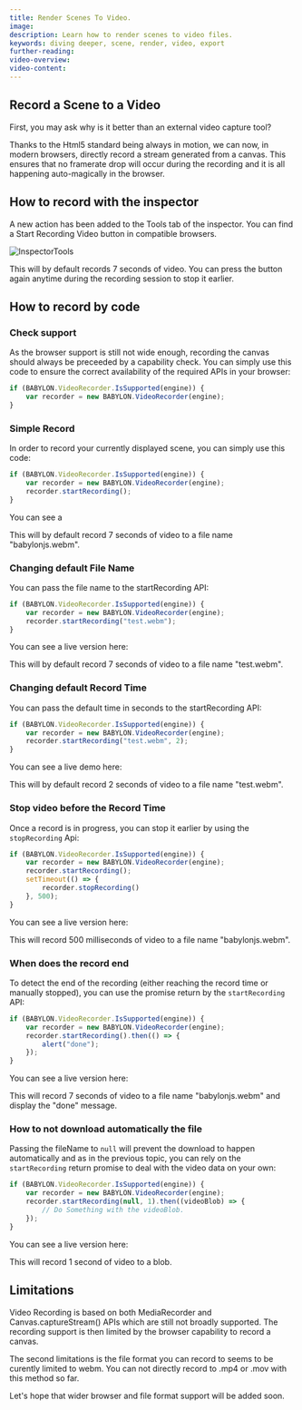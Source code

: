 ```yaml
---
title: Render Scenes To Video.
image: 
description: Learn how to render scenes to video files.
keywords: diving deeper, scene, render, video, export
further-reading:
video-overview:
video-content:
---
```


## Record a Scene to a Video

First, you may ask why is it better than an external video capture tool?

Thanks to the Html5 standard being always in motion, we can now, in modern browsers, directly record a stream generated from a canvas. This ensures that no framerate drop will occur during the recording and it is all happening auto-magically in the browser.

## How to record with the inspector 
A new action has been added to the Tools tab of the inspector. You can find a Start Recording Video button in compatible browsers.

![InspectorTools](/img/How_To/scene/inspectorVideoRecorder.png)

This will by default records 7 seconds of video. You can press the button again anytime during the recording session to stop it earlier.

## How to record by code

### Check support
As the browser support is still not wide enough, recording the canvas should always be preceeded by a capability check. You can simply use this code to ensure the correct availability of the required APIs in your browser:

```javascript
if (BABYLON.VideoRecorder.IsSupported(engine)) {
    var recorder = new BABYLON.VideoRecorder(engine);
}
```

### Simple Record
In order to record your currently displayed scene, you can simply use this code:

```javascript
if (BABYLON.VideoRecorder.IsSupported(engine)) {
    var recorder = new BABYLON.VideoRecorder(engine);
    recorder.startRecording();
}
```

You can see a <Playground id="#47H64G" title="Simple Video Recording Example" description="Simple example of recording a video of the current scene."/>

This will by default record 7 seconds of video to a file name "babylonjs.webm".

### Changing default File Name
You can pass the file name to the startRecording API:

```javascript
if (BABYLON.VideoRecorder.IsSupported(engine)) {
    var recorder = new BABYLON.VideoRecorder(engine);
    recorder.startRecording("test.webm");
}
```

You can see a live version here: <Playground id="#47H64G#1" title="Changing The Default Recorded Video Name" description="Simple example showing how to record a video of the current scene and change the default file name."/>

This will by default record 7 seconds of video to a file name "test.webm".

### Changing default Record Time
You can pass the default time in seconds to the startRecording API:

```javascript
if (BABYLON.VideoRecorder.IsSupported(engine)) {
    var recorder = new BABYLON.VideoRecorder(engine);
    recorder.startRecording("test.webm", 2);
}
```

You can see a live demo here: <Playground id="#47H64G#2" title="Chaning Default Record Time" description="Simple example showing how to change the default record time of recorded videos."/>

This will by default record 2 seconds of video to a file name "test.webm".

### Stop video before the Record Time
Once a record is in progress, you can stop it earlier by using the  `stopRecording` Api:

```javascript
if (BABYLON.VideoRecorder.IsSupported(engine)) {
    var recorder = new BABYLON.VideoRecorder(engine);
    recorder.startRecording();
    setTimeout(() => {
        recorder.stopRecording()
    }, 500);
}
```

You can see a live version here: <Playground id="#47H64G#3" title="Stopping Video Before Record Time" description="Simple example showing how to stop recording before the allotted time has completed."/>

This will record 500 milliseconds of video to a file name "babylonjs.webm".

### When does the record end
To detect the end of the recording (either reaching the record time or manually stopped), you can use the promise return by the `startRecording` API:

```javascript
if (BABYLON.VideoRecorder.IsSupported(engine)) {
    var recorder = new BABYLON.VideoRecorder(engine);
    recorder.startRecording().then(() => {
        alert("done");
    });
}
```

You can see a live version here: <Playground id="#47H64G#4" title="Detect Recording End" description="Simple example showing how to detect when a recording has ended."/>

This will record 7 seconds of video to a file name "babylonjs.webm" and display the "done" message.

### How to not download automatically the file
Passing the fileName to `null` will prevent the download to happen automatically and as in the previous topic, you can rely on the `startRecording` return promise to deal with the video data on your own:

```javascript
if (BABYLON.VideoRecorder.IsSupported(engine)) {
    var recorder = new BABYLON.VideoRecorder(engine);
    recorder.startRecording(null, 1).then((videoBlob) => {
        // Do Something with the videoBlob.
    });
}
```

You can see a live version here: <Playground id="#47H64G#5" title="Not Downloading The Recorded Video" description="Simple example showing how you can stop an automatic download of the recorded video."/>

This will record 1 second of video to a blob.

## Limitations
Video Recording is based on both MediaRecorder and Canvas.captureStream() APIs which are still not broadly supported. The recording support is then limited by the browser capability to record a canvas.

The second limitations is the file format you can record to seems to be curently limited to webm. You can not directly record to .mp4 or .mov with this method so far. 

Let's hope that wider browser and file format support will be added soon.